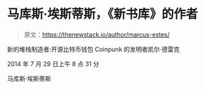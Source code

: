 # 马库斯·埃斯蒂斯，《新书库》的作者

> 原文：<https://thenewstack.io/author/marcus-estes/>

新的堆栈制造者:开源比特币钱包 Coinpunk 的发明者凯尔·德雷克

2014 年 7 月 29 日上午 8 点 31 分

马库斯·埃斯蒂斯